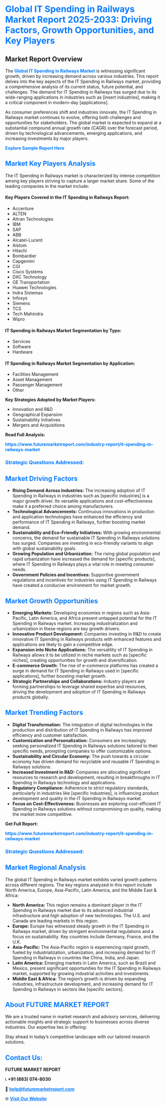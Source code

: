 <h1 style="color: #007BFF;">Global IT Spending in Railways Market Report 2025-2033: Driving Factors, Growth Opportunities, and Key Players</h1>

<section id="overview">
<h2>Market Report Overview</h2>
<p>The <a href="https://www.futuremarketreport.com/industry-report/it-spending-in-railways-market" style="color: #007BFF; text-decoration: none;"><strong>Global IT Spending in Railways Market</strong></a> is witnessing significant growth, driven by increasing demand across various industries. This report delves into the key aspects of the IT Spending in Railways market, providing a comprehensive analysis of its current status, future potential, and challenges. The demand for IT Spending in Railways has surged due to its wide-ranging applications in industries such as [insert industries], making it a critical component in modern-day [applications].</p>
<p>As consumer preferences shift and industries innovate, the IT Spending in Railways market continues to evolve, offering both challenges and opportunities for stakeholders. The global market is expected to expand at a substantial compound annual growth rate (CAGR) over the forecast period, driven by technological advancements, emerging applications, and increasing investments by major players.</p>
</section>

<section id="overview">
<p><a href="https://www.futuremarketreport.com/request-sample/reportId=26763" style="color: #007BFF; text-decoration: none;"><strong>Explore Sample Report Here</strong></a></p>
</section>

<section id="key-players">
<h2 style="color: #007BFF;">Market Key Players Analysis</h2>
<p>The IT Spending in Railways market is characterized by intense competition among key players striving to capture a larger market share. Some of the leading companies in the market include:</p>
<h4>Key Players Covered in the IT Spending in Railways Report:</h4>
<ul><li>Accenture</li><li>ALTEN</li><li>Altran Technologies</li><li>IBM</li><li>SAP</li><li>ABB</li><li>Alcatel-Lucent</li><li>Alstom</li><li>Hitachi</li><li>Bombardier</li><li>Capgemini</li><li>CGI</li><li>Cisco Systems</li><li>DXC Technology</li><li>GE Transportation</li><li>Huawei Technologies</li><li>Indra Sistemas</li><li>Infosys</li><li>Siemens</li><li>TCS</li><li>Tech Mahindra</li><li>Wipro</li></ul>
<h4>IT Spending in Railways Market Segmentation by Type:</h4>
<ul><li>Services</li><li>Software</li><li>Hardware</li></ul>

<h4>IT Spending in Railways Market Segmentation by Application:</h4>
<ul><li>Facilities Management</li><li>Asset Management</li><li>Passenger Management</li><li>Other</li></ul>
<p><strong>Key Strategies Adopted by Market Players:</strong></p>
<ul>
<li>Innovation and R&D</li>
<li>Geographical Expansion</li>
<li>Sustainability Initiatives</li>
<li>Mergers and Acquisitions</li>
</ul>
</section>

<section>
<p><strong>Read Full Analysis: </strong></p><a href="https://www.futuremarketreport.com/industry-report/it-spending-in-railways-market" style="color: #007BFF; text-decoration: none;"><strong>https://www.futuremarketreport.com/industry-report/it-spending-in-railways-market</strong></a>
<h3 style="color: #007BFF;">Strategic Questions Addressed:</h3>
</section>

<section id="driving-factors">
<h2 style="color: #007BFF;">Market Driving Factors</h2>
<ul>
<li><strong>Rising Demand Across Industries:</strong> The increasing adoption of IT Spending in Railways in industries such as [specific industries] is a major growth driver. Its versatile applications and cost-effectiveness make it a preferred choice among manufacturers.</li>
<li><strong>Technological Advancements:</strong> Continuous innovations in production and application technologies have enhanced the efficiency and performance of IT Spending in Railways, further boosting market demand.</li>
<li><strong>Sustainability and Eco-Friendly Initiatives:</strong> With growing environmental concerns, the demand for sustainable IT Spending in Railways solutions has surged. Companies are investing in eco-friendly variants to align with global sustainability goals.</li>
<li><strong>Growing Population and Urbanization:</strong> The rising global population and rapid urbanization have increased the demand for [specific products], where IT Spending in Railways plays a vital role in meeting consumer needs.</li>
<li><strong>Government Policies and Incentives:</strong> Supportive government regulations and incentives for industries using IT Spending in Railways have created a conducive environment for market growth.</li>
</ul>
</section>

<section id="growth-opportunities">
<h2 style="color: #007BFF;">Market Growth Opportunities</h2>
<ul>
<li><strong>Emerging Markets:</strong> Developing economies in regions such as Asia-Pacific, Latin America, and Africa present untapped potential for the IT Spending in Railways market. Increasing industrialization and urbanization in these regions are key growth drivers.</li>
<li><strong>Innovative Product Development:</strong> Companies investing in R&D to create innovative IT Spending in Railways products with enhanced features and applications are likely to gain a competitive edge.</li>
<li><strong>Expansion into Niche Applications:</strong> The versatility of IT Spending in Railways allows it to be utilized in niche markets such as [specific niches], creating opportunities for growth and diversification.</li>
<li><strong>E-commerce Growth:</strong> The rise of e-commerce platforms has created a surge in demand for IT Spending in Railways used in [specific applications], further boosting market growth.</li>
<li><strong>Strategic Partnerships and Collaborations:</strong> Industry players are forming partnerships to leverage shared expertise and resources, driving the development and adoption of IT Spending in Railways products globally.</li>
</ul>
</section>

<section id="trending-factors">
<h2 style="color: #007BFF;">Market Trending Factors</h2>
<ul>
<li><strong>Digital Transformation:</strong> The integration of digital technologies in the production and distribution of IT Spending in Railways has improved efficiency and customer satisfaction.</li>
<li><strong>Customization and Personalization:</strong> Consumers are increasingly seeking personalized IT Spending in Railways solutions tailored to their specific needs, prompting companies to offer customizable options.</li>
<li><strong>Sustainability and Circular Economy:</strong> The push towards a circular economy has driven demand for recyclable and reusable IT Spending in Railways solutions.</li>
<li><strong>Increased Investment in R&D:</strong> Companies are allocating significant resources to research and development, resulting in breakthroughs in IT Spending in Railways technology and applications.</li>
<li><strong>Regulatory Compliance:</strong> Adherence to strict regulatory standards, particularly in industries like [specific industries], is influencing product development and quality in the IT Spending in Railways market.</li>
<li><strong>Focus on Cost-Effectiveness:</strong> Businesses are exploring cost-efficient IT Spending in Railways solutions without compromising on quality, making the market more competitive.</li>
</ul>
</section>

<section>
<p><strong>Get Full Report: </strong></p><a href="https://www.futuremarketreport.com/industry-report/it-spending-in-railways-market" style="color: #007BFF; text-decoration: none;"><strong>https://www.futuremarketreport.com/industry-report/it-spending-in-railways-market</strong></a>
<h3 style="color: #007BFF;">Strategic Questions Addressed:</h3>
</section>


<section id="regional-analysis">
<h2 style="color: #007BFF;">Market Regional Analysis</h2>
<p>The global IT Spending in Railways market exhibits varied growth patterns across different regions. The key regions analyzed in this report include North America, Europe, Asia-Pacific, Latin America, and the Middle East & Africa:</p>
<ul>
<li><strong>North America:</strong> This region remains a dominant player in the IT Spending in Railways market due to its advanced industrial infrastructure and high adoption of new technologies. The U.S. and Canada are leading markets in this region.</li>
<li><strong>Europe:</strong> Europe has witnessed steady growth in the IT Spending in Railways market, driven by stringent environmental regulations and a focus on sustainability. Key countries include Germany, France, and the U.K.</li>
<li><strong>Asia-Pacific:</strong> The Asia-Pacific region is experiencing rapid growth, fueled by industrialization, urbanization, and increasing demand for IT Spending in Railways in countries like China, India, and Japan.</li>
<li><strong>Latin America:</strong> Emerging markets in Latin America, such as Brazil and Mexico, present significant opportunities for the IT Spending in Railways market, supported by growing industrial activities and investments.</li>
<li><strong>Middle East & Africa:</strong> The region’s growth is driven by expanding industries, infrastructure development, and increasing demand for IT Spending in Railways in sectors like [specific sectors].</li>
</ul>
</section>

<footer>
<h2 style="color: #007BFF;">About FUTURE MARKET REPORT</h2>
<p>We are a trusted name in market research and advisory services, delivering actionable insights and strategic support to businesses across diverse industries. Our expertise lies in offering:</p>

<p>Stay ahead in today’s competitive landscape with our tailored research solutions.</p>

<h2 style="color: #007BFF;">Contact Us:</h2>
<p><strong>FUTURE MARKET REPORT</strong></p>
<p>📞 <strong>+91 (883) 074-8030</strong></p>
<p>📧 <strong><a href="mailto:help@futuremarketreport.com" style="color: #007BFF;">help@futuremarketreport.com</a></strong></p>
<p>🌐 <strong><a href="https://www.futuremarketreport.com/" style="color: #007BFF;">Visit Our Website</a></strong></p>
</footer>